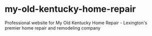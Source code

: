 # my-old-kentucky-home-repair
Professional website for My Old Kentucky Home Repair - Lexington's premier home repair and remodeling company
